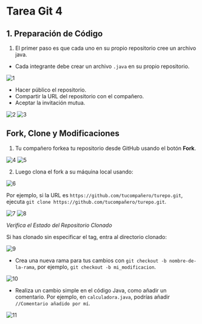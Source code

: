 # Tarea Git 4
## 1. Preparación de Código

1) El primer paso es que cada uno en su propio repositorio cree un archivo java.

- Cada integrante debe crear un archivo `.java` en su propio repositorio.

![1](https://github.com/user-attachments/assets/837f2821-dd60-46c1-b34b-9e621301c675)

- Hacer público el repositorio.
- Compartir la URL del repositorio con el compañero.
- Aceptar la invitación mutua.

![2](https://github.com/user-attachments/assets/a9366b2f-8a42-42c8-846e-ff9784f98835)
![3](https://github.com/user-attachments/assets/9544ac55-221f-43c3-9b2b-7ab7cacb84a6)

## Fork, Clone y Modificaciones

1. Tu compañero forkea tu repositorio desde GitHub usando el botón **Fork**.
   
![4](https://github.com/user-attachments/assets/bbb05865-3053-45e3-b522-715d17153a38)
![5](https://github.com/user-attachments/assets/986dd91f-713d-419f-aa22-c2b3ac922f39)

2. Luego clona el fork a su máquina local usando:

![6](https://github.com/user-attachments/assets/e3d0c5d6-04e6-45f5-a395-de30e2c1a2f2)

Por ejemplo, si la URL es `https://github.com/tucompañero/turepo.git`, ejecuta `git clone https://github.com/tucompañero/turepo.git`.

![7](https://github.com/user-attachments/assets/045ae890-c0fd-40d0-a1a9-28f54b404401)
![8](https://github.com/user-attachments/assets/d9de2356-6336-4bab-8c6e-445cb846d66d)

*Verifica el Estado del Repositorio Clonado*

Si has clonado sin especificar el tag, entra al directorio clonado:

![9](https://github.com/user-attachments/assets/fe96031b-2316-44ee-b88f-5c17d70b00e9)

- Crea una nueva rama para tus cambios con `git checkout -b nombre-de-la-rama`, por ejemplo, `git checkout -b mi_modificacion`.

![10](https://github.com/user-attachments/assets/c2ac0763-62fb-45f2-a8db-248e4fe638a4)

- Realiza un cambio simple en el código Java, como añadir un comentario. Por ejemplo, en `calculadora.java`, podrías añadir `//Comentario añadido por mí`.

![11](https://github.com/user-attachments/assets/dafeae85-ed18-422f-96d5-299a27a3cd86)

